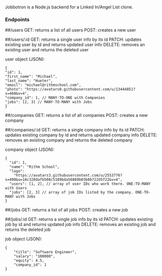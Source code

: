 Jobbotron is a Node.js backend for a Linked In/Angel List clone.

### Endpoints

##/users
GET: returns a list of all users
POST: creates a new user

##/users/:id
GET: returns a single user info by its id
PATCH: updates existing user by id and returns updated user info
DELETE: removes an existing user and returns the deleted user

user object (JSON):

```
{
"id": 1,
"first_name": "Michael",
"last_name": "Hueter",
"email": "michael@rithmschool.com",
"photo": "https://avatars0.githubusercontent.com/u/13444851?s=460&v=4",
"company_id": 1, // MANY-TO-ONE with Companies
"jobs": [2, 3] // MANY-TO-MANY with Jobs
}
```

##/companies
GET: returns a list of all companies
POST: creates a new company

##/companies/:id
GET: returns a single company info by its id
PATCH: updates existing company by id and returns updated company info
DELETE: removes an existing company and returns the deleted company

company object (JSON):

```
{
  "id": 1,
  "name": "Rithm School",
  "logo":
    "https://avatars3.githubusercontent.com/u/2553776?s=400&u=18c328dafb508c5189bda56889b03b8b722d5f22&v=4",
  "users": [1, 2], // array of user IDs who work there. ONE-TO-MANY with Users
  "jobs": [2, 3] // array of job IDs listed by the company. ONE-TO-MANY with Jobs
}
```

##/jobs
GET: returns a list of all jobs
POST: creates a new job

##/jobs/:id
GET: returns a single job info by its id
PATCH: updates existing job by id and returns updated job info
DELETE: removes an existing job and returns the deleted job

job object (JSON):

```
{
    "title": "Software Engineer",
    "salary": "100000",
    "equity": 4.5,
    "company_id": 1
}
```
